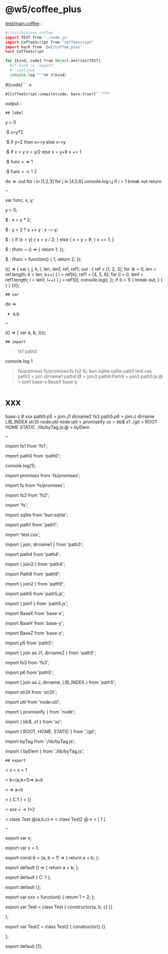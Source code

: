 [‼️]: ✏️README.mdt

# @w5/coffee_plus

[test/main.coffee](./test/main.coffee) :

```coffee
#!/usr/bin/env coffee
import TEST from './code.js'
import CoffeeScript from "coffeescript"
import hack from '@w5/coffee_plus'
hack CoffeeScript

for [kind, code] from Object.entries(TEST)
  #if kind != 'export'
  #  continue
  console.log """## #{kind}
```
#{code}```
→
```
#{CoffeeScript.compile(code, bare:true)}```"""
```

output :

```
## label
```

y = 0

:$ x=y*2

:$ if y>2 then x+=y else x-=y

:$
  if x > y
    x = y/2
  else
    x = y+9
  x += 1

:$ func = => 1

:$ func = ->
  1
  2

do =>
  :out
    for i in [1,2,3]
      for j in [4,5,6]
        console.log i,j
        if i > 1
          break out
  return
  ```
→
```
var func, x, y;

y = 0;

$ : x = y * 2;

$ : y > 2 ? x += y : x -= y;

$ : {
  if (x > y) {
    x = y / 2;
  } else {
    x = y + 9;
  }
  x += 1;
}

$ : (func = () => {
  return 1;
});

$ : (func = function() {
  1;
  return 2;
});

(() => {
  var i, j, k, l, len, len1, ref, ref1;
  out : {
    ref = [1, 2, 3];
    for (k = 0, len = ref.length; k < len; k++) {
      i = ref[k];
      ref1 = [4, 5, 6];
      for (l = 0, len1 = ref1.length; l < len1; l++) {
        j = ref1[l];
        console.log(i, j);
        if (i > 1) {
          break out;
        }
      }
    }
  }
})();
```
## var
```

do =>
  + a,b
```
→
```
(() => {
  var a, b;
})();
```
## import
```

> fs1 path0

console.log 1

> fs/promises
> fs/promises:fs
> fs2
  fs:
  bun:sqlite:sqlite
  path1
  test.css
> path3 > join dirname1
  path4:@ > join3
  path9:Path9 > join2
  path5.js:@ > join1
  base-x:BaseX
  base-y
  # xxx
  base-z # xxx
  path5:p5 > join:J1 dirname2
  fs3 path5:p6 > join:J dirname LIB_INDEX
  str2li
  node:util
  node:util > promiseify
  xx > bb$ x1
  ./git > ROOT HOME STATIC
  ./lib/byTag.js:@ > byElem
```
→
```
import fs1 from 'fs1';

import path0 from 'path0';

console.log(1);

import promises from 'fs/promises';

import fs from 'fs/promises';

import fs2 from 'fs2';

import 'fs';

import sqlite from 'bun:sqlite';

import path1 from 'path1';

import 'test.css';

import {
  join,
  dirname1
} from 'path3';

import path4 from 'path4';

import {
  join3
} from 'path4';

import Path9 from 'path9';

import {
  join2
} from 'path9';

import path5 from 'path5.js';

import {
  join1
} from 'path5.js';

import BaseX from 'base-x';

import BaseY from 'base-y';

import BaseZ from 'base-z';

import p5 from 'path5';

import {
  join as J1,
  dirname2
} from 'path5';

import fs3 from 'fs3';

import p6 from 'path5';

import {
  join as J,
  dirname,
  LIB_INDEX
} from 'path5';

import str2li from 'str2li';

import util from 'node:util';

import {
  promiseify
} from 'node';

import {
  bb$,
  x1
} from 'xx';

import {
  ROOT,
  HOME,
  STATIC
} from './git';

import byTag from './lib/byTag.js';

import {
  byElem
} from './lib/byTag.js';
```
## export
```

< x
< x = 1

< b=(a,b=1)=>
  a+b

< =>
  a+b

< {
  C:1
}
< {}

< xxx = ->
  1+2

< class Test
  @(a,b,c)->
< class Test2
  @->
< [
  1
]
```
→
```
export var x;

export var x = 1;

export const b = (a, b = 1) => {
  return a + b;
};

export default () => {
  return a + b;
};

export default {
  C: 1
};

export default {};

export var xxx = function() {
  return 1 + 2;
};

export var Test = class Test {
  constructor(a, b, c) {}

};

export var Test2 = class Test2 {
  constructor() {}

};

export default [1];
```
```

